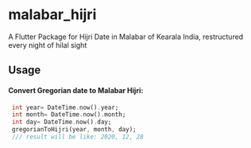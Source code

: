 # malabar_hijri

A Flutter Package for Hijri Date in Malabar of Kearala India, restructured every night of hilal sight

## Usage

#### Convert Gregorian date to Malabar Hijri:

 ```dart
  int year= DateTime.now().year;
  int month= DateTime.now().month;
  int day= DateTime.now().day;
  gregorianToHijri(year, month, day);
  /// result will be like: 2020, 12, 28
```
